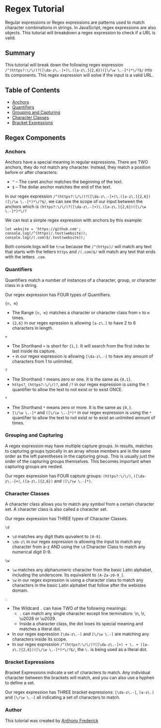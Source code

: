 # Regex Tutorial

Regular expressions or Regex expressions are patterns used to match character combinations in strings. In JavaScript, regex expressions are also objects. This tutorial will breakdown a regex expression to check if a URL is valid.

## Summary

This tutorial will break down the following regex expression ```/^(https?:\/\/)?([\da-z\.-]+)\.([a-z\.]{2,6})([\/\w \.-]*)*\/?$/``` into its components. This regex expression will solve if the input is a valid URL.

## Table of Contents

- [Anchors](#anchors)
- [Quantifiers](#quantifiers)
- [Grouping and Capturing](#grouping-and-capturing)
- [Character Classes](#character-classes)
- [Bracket Expressions](#bracket-expressions)

## Regex Components

### Anchors

Anchors have a special meaning in regular expressions. There are TWO anchors, they do not match any character. Instead, they match a position before or after characters:
  - `^` – The caret anchor matches the beginning of the text.
  - `$` – The dollar anchor matches the end of the text.

In our regex expression ```/^(https?:\/\/)?([\da-z\.-]+)\.([a-z\.]{2,6})([\/\w \.-]*)*\/?$/```, we can see the scope of our input between the anchors which is ```(https?:\/\/)?([\da-z\.-]+)\.([a-z\.]{2,6})([\/\w \.-]*)*\/?```

We can test a simple regex expression with anchors by this example:

```
let website = 'https://github.com';
console.log(/^(https)/.test(website));
console.log(/(.com)$/.test(website));
```

Both console.logs will be `true` because the `/^(https)/` will match any text that starts with the letters `https` and `/(.com)$/` will match any text that ends with the letters `.com`.

### Quantifiers

Quantifiers match a number of instances of a character, group, or character class in a string.

Our regex expression has FOUR types of Quantifiers.

`{n, m}`
  - The Range `{n, m}` matches a character or character class from `n` to `m` times.
  - `{2,6}` in our regex epression is allowing `[a-z\.]` to have 2 to 6 characters in length.

`+`
  - The Shorthand `+` is short for `{1,}`. It will search from the first index to last inside its capture.
  - `+` in our regex expression is allowing `[\da-z\.-]` to have any amount of characters from 1 to unlimited.

`?`
  - The Shorthand `?` means zero or one. It is the same as `{0,1}`.
  - `https?`, `(https?:\/\/)?`, and `/?` in our regex expression is using the `?` quantifier to allow the text to not exist or to exist ONCE.

`*`
  - The Shorthand `*` means zero or more. It is the same as `{0,}`.
  - `[\/\w \.-]*` and `([\/\w \.-]*)*` in our regex expression is using the `*` quantifier to allow the text to not exist or to exist an unlimited amount of times.

### Grouping and Capturing

A regex expression may have multiple capture groups. In results, matches to capturing groups typically in an array whose members are in the same order as the left parentheses in the capturing group. This is usually just the order of the capturing groups themselves. This becomes important when capturing groups are nested.

Our regex expression has FOUR capture groups: `(https?:\/\/)`, `([\da-z\.-]+)`, `([a-z\.]{2,6})` and `([\/\w \.-]*)`.


### Character Classes

A character class allows you to match any symbol from a certain character set. A character class is also called a character set.

Our regex expression has THREE types of Character Classes.

`\d`
  - `\d` matches any digit thats quivalent to `[0-9]`.
  - `\da-z\` in our regex expression is allowing the input to match any character from a-z AND using the `\d` Character Class to match any numerical digit 0-9.

`\w` 
  - `\w` matches any alphanumeric character from the basic Latin alphabet, including the underscore. Its equivalent to `[A-Za-z0-9_]`.
  - `\w` in our regex expression is using a character class to match any characters in the basic Latin alphabet that follow after the webistes domain.

`.` 
  - The Wildcard `.` can have TWO of the following meanings:
    - `.` can match any single character except line terminators: \n, \r, \u2028 or \u2029.
    - Inside a character class, the dot loses its special meaning and matches a literal dot.
  - In our regex expression `[\da-z\.-]` and `[\/\w \.-]` are matching any characters inside its scope.
  - In our regex expression ````/^(https?:\/\/)?([\da-z\.-]+) + \. + ([a-z\.]{2,6})([\/\w \.-]*)*\/?$/````, the `\.` is being used as a literal dot.

### Bracket Expressions

Bracket Expressions indicate a set of characters to match. Any individual character between the brackets will match, and you can also use a hyphen to define a set.

Our regex expression has THREE bracket expressions: `[\da-z\.-]`, `[a-z\.]` and `[\/\w \.-]` all indicating a set of characters to match.

### Author

This tutorial was created by [Anthony Frederick](https://github.com/AnthonyFrederick7)

